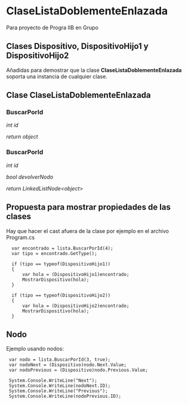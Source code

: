 # ClaseListaDoblementeEnlazada
Para proyecto de Progra IIB en Grupo

## Clases Dispositivo, DispositivoHijo1 y DispositivoHijo2

Añadidas para demostrar que la clase **ClaseListaDoblementeEnlazada** soporta una instancia de cualquier clase.


## Clase ClaseListaDoblementeEnlazada

### BuscarPorId
  *int id*
  
  *return object*
  
 ### BuscarPorId
  *int id*
  
  *bool devolverNodo*
  
  *return LinkedListNode&#60;object&#x3e;*


## Propuesta para mostrar propiedades de las clases

Hay que hacer el cast afuera de la clase por ejemplo en el archivo Program.cs

```
  var encontrado = lista.BuscarPorId(4);
  var tipo = encontrado.GetType();

  if (tipo == typeof(DispositivoHijo1))
  {
      var hola = (DispositivoHijo1)encontrado;
      MostrarDispositivo(hola);
  }

  if (tipo == typeof(DispositivoHijo2))
  {
      var hola = (DispositivoHijo2)encontrado;
      MostrarDispositivo(hola);
  }
```

## Nodo
Ejemplo usando nodos:

```
 var nodo = lista.BuscarPorId(3, true);
 var nodoNext = (Dispositivo)nodo.Next.Value;
 var nodoPrevious = (Dispositivo)nodo.Previous.Value;
 
 System.Console.WriteLine("Next");
 System.Console.WriteLine(nodoNext.ID);
 System.Console.WriteLine("Previous");
 System.Console.WriteLine(nodoPrevious.ID);
```

